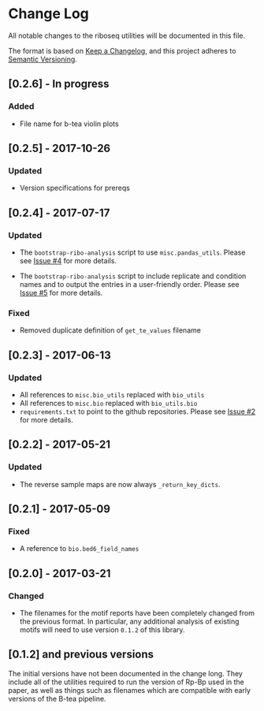 # Change Log
All notable changes to the riboseq utilities will be documented in this file.

The format is based on [Keep a Changelog](http://keepachangelog.com/), 
and this project adheres to [Semantic Versioning](http://semver.org/).

## [0.2.6] - In progress
### Added
- File name for b-tea violin plots


## [0.2.5] - 2017-10-26
### Updated
- Version specifications for prereqs

## [0.2.4] - 2017-07-17
### Updated
- The `bootstrap-ribo-analysis` script to use `misc.pandas_utils`. Please see
    [Issue #4](https://github.com/dieterich-lab/riboseq-utils/issues/4) for
    more details.

- The `bootstrap-ribo-analysis` script to include replicate and condition
    names and to output the entries in a user-friendly order. Please see
    [Issue #5](https://github.com/dieterich-lab/riboseq-utils/issues/5) for
    more details.

### Fixed
- Removed duplicate definition of `get_te_values` filename

## [0.2.3] - 2017-06-13
### Updated
- All references to `misc.bio_utils` replaced with `bio_utils`
- All references to `misc.bio` replaced with `bio_utils.bio`
- `requirements.txt` to point to the github repositories. Please see
    [Issue #2](https://github.com/dieterich-lab/riboseq-utils/issues/2) for
    more details.

## [0.2.2] - 2017-05-21
### Updated
- The reverse sample maps are now always `_return_key_dicts`.

## [0.2.1] - 2017-05-09
### Fixed
- A reference to `bio.bed6_field_names`

## [0.2.0] - 2017-03-21
### Changed
- The filenames for the motif reports have been completely changed from the
  previous format. In particular, any additional analysis of existing motifs
  will need to use version `0.1.2` of this library.


## [0.1.2] and previous versions

The initial versions have not been documented in the change long. They include
all of the utilities required to run the version of Rp-Bp used in the paper, as
well as things such as filenames which are compatible with early versions of the
B-tea pipeline.
